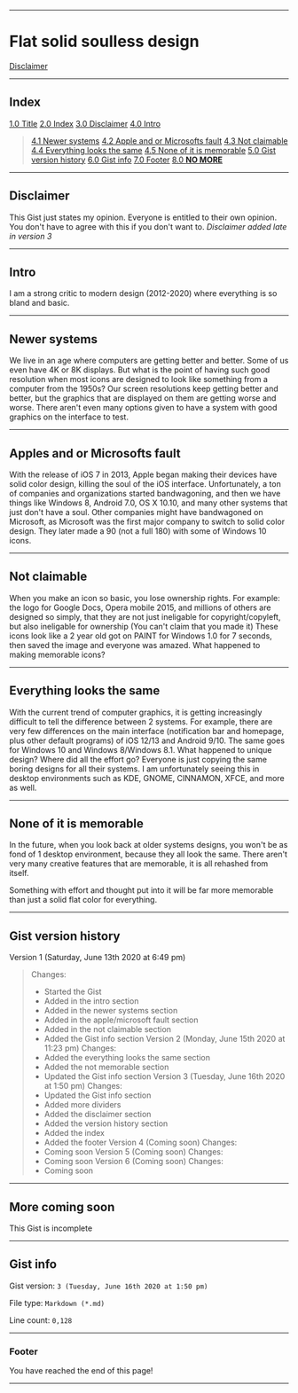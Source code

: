 ***

# Flat solid soulless design

[Disclaimer](https://gist.github.com/seanpm2001/23afa8b2ff6decd70a2cfcea15c7ada2#Disclaimer)

***

## Index

[1.0 Title](https://gist.github.com/seanpm2001/23afa8b2ff6decd70a2cfcea15c7ada2#Flat-solid-soulless-design)
[2.0 Index](https://gist.github.com/seanpm2001/23afa8b2ff6decd70a2cfcea15c7ada2#Index)
[3.0 Disclaimer](https://gist.github.com/seanpm2001/23afa8b2ff6decd70a2cfcea15c7ada2#Disclaimer)
[4.0 Intro](https://gist.github.com/seanpm2001/23afa8b2ff6decd70a2cfcea15c7ada2#Intro)
> [4.1 Newer systems](https://gist.github.com/seanpm2001/23afa8b2ff6decd70a2cfcea15c7ada2#Newer-systems)
> [4.2 Apple and or Microsofts fault](https://gist.github.com/seanpm2001/23afa8b2ff6decd70a2cfcea15c7ada2#Apple-and-or-Microsofts-fault)
> [4.3 Not claimable](https://gist.github.com/seanpm2001/23afa8b2ff6decd70a2cfcea15c7ada2#Not-claimable)
> [4.4 Everything looks the same](https://gist.github.com/seanpm2001/23afa8b2ff6decd70a2cfcea15c7ada2#Everything-looks-the-same)
> [4.5 None of it is memorable](https://gist.github.com/seanpm2001/23afa8b2ff6decd70a2cfcea15c7ada2#None-of-it-is-memorable)
[5.0 Gist version history](https://gist.github.com/seanpm2001/23afa8b2ff6decd70a2cfcea15c7ada2#Gist-version-history)
[6.0 Gist info](https://gist.github.com/seanpm2001/23afa8b2ff6decd70a2cfcea15c7ada2#Gist-info)
[7.0 Footer](https://gist.github.com/seanpm2001/23afa8b2ff6decd70a2cfcea15c7ada2#Footer)
[8.0 **NO MORE**](https://gist.github.com/seanpm2001/23afa8b2ff6decd70a2cfcea15c7ada2)

***

## Disclaimer

This Gist just states my opinion. Everyone is entitled to their own opinion. You don't have to agree with this if you don't want to.
_Disclaimer added late in version 3_

***

## Intro

I am a strong critic to modern design (2012-2020) where everything is so bland and basic.

***

## Newer systems

We live in an age where computers are getting better and better. Some of us even have 4K or 8K displays. But what is the point of having such good resolution when most icons are designed to look like something from a computer from the 1950s? Our screen resolutions keep getting better and better, but the graphics that are displayed on them are getting worse and worse. There aren't even many options given to have a system with good graphics on the interface to test.

***

## Apples and or Microsofts fault

With the release of iOS 7 in 2013, Apple began making their devices have solid color design, killing the soul of the iOS interface. Unfortunately, a ton of companies and organizations started bandwagoning, and then we have things like Windows 8, Android 7.0, OS X 10.10, and many other systems that just don't have a soul. Other companies might have bandwagoned on Microsoft, as Microsoft was the first major company to switch to solid color design. They later made a 90 (not a full 180) with some of Windows 10 icons.

***

## Not claimable

When you make an icon so basic, you lose ownership rights. For example: the logo for Google Docs, Opera mobile 2015, and millions of others are designed so simply, that they are not just ineligable for copyright/copyleft, but also ineligable for ownership (You can't claim that you made it) These icons look like a 2 year old got on PAINT for Windows 1.0 for 7 seconds, then saved the image and everyone was amazed. What happened to making memorable icons?

***

## Everything looks the same

With the current trend of computer graphics, it is getting increasingly difficult to tell the difference between 2 systems. For example, there are very few differences on the main interface (notification bar and homepage, plus other default programs) of iOS 12/13 and Android 9/10. The same goes for Windows 10 and Windows 8/Windows 8.1. What happened to unique design? Where did all the effort go? Everyone is just copying the same boring designs for all their systems. I am unfortunately seeing this in desktop environments such as KDE, GNOME, CINNAMON, XFCE, and more as well.

***

## None of it is memorable

In the future, when you look back at older systems designs, you won't be as fond of 1 desktop environment, because they all look the same. There aren't very many creative features that are memorable, it is all rehashed from itself.

Something with effort and thought put into it will be far more memorable than just a solid flat color for everything.

***

## Gist version history

Version 1 (Saturday, June 13th 2020 at 6:49 pm)
> Changes:
> * Started the Gist
> * Added in the intro section
> * Added in the newer systems section
> * Added in the apple/microsoft fault section
> * Added in the not claimable section
> * Added the Gist info section
Version 2 (Monday, June 15th 2020 at 11:23 pm)
> Changes:
> * Added the everything looks the same section
> * Added the not memorable section
> * Updated the Gist info section
Version 3 (Tuesday, June 16th 2020 at 1:50 pm)
> Changes:
> * Updated the Gist info section
> * Added more dividers
> * Added the disclaimer section
> * Added the version history section
> * Added the index
> * Added the footer
Version 4 (Coming soon)
> Changes:
> * Coming soon
Version 5 (Coming soon)
> Changes:
> * Coming soon
Version 6 (Coming soon)
> Changes:
> * Coming soon

***

## More coming soon

This Gist is incomplete

***

## Gist info

Gist version: `3 (Tuesday, June 16th 2020 at 1:50 pm)`

File type: `Markdown (*.md)`

Line count: `0,128`

***

### Footer

You have reached the end of this page!

***
